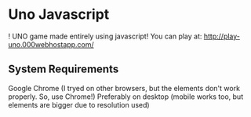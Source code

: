 # Uno Javascript
! UNO game made entirely using javascript!
You can play at: http://play-uno.000webhostapp.com/

## System Requirements
Google Chrome (I tryed on other browsers, but the elements don't work properly. So, use Chrome!)
Preferably on desktop (mobile works too, but elements are bigger due to resolution used)

